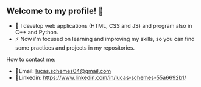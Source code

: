 ## Welcome to my profile! 👋

- 🌱 I develop web applications (HTML, CSS and JS) and program also in C++ and Python.
- ⚡ Now i'm focused on learning and improving my skills, so you can find some practices and projects in my repositories.

How to contact me:
- 📧Email: lucas.schemes04@gmail.com
-  🔗Linkedin: https://www.linkedin.com/in/lucas-schemes-55a6692b1/
